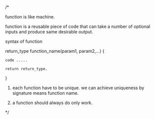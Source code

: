 /\*

function is like machine.

function is a reusable piece of code that can take a number of optional inputs and produce same desirable output.

syntax of function

return_type function_name(param1, param2,...) {

    code .....

    return return_type.

}

1. each function have to be unique. we can achieve uniqueness by signature means function name.

2. a function should always do only work.

\*/
